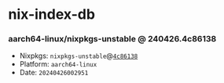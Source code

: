 # nix-index-db
### aarch64-linux/nixpkgs-unstable @ 240426.4c86138
- Nixpkgs: `nixpkgs-unstable`@[`4c86138`](https://github.com/NixOS/nixpkgs/commit/4c86138ce486d601d956a165e2f7a0fc029a03c1)
- Platform: `aarch64-linux`
- Date: `20240426002951`
